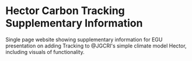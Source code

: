 # Hector Carbon Tracking Supplementary Information
Single page website showing supplementary information for EGU presentation on adding Tracking to @JGCRI's simple climate model Hector, including visuals of functionality.  
